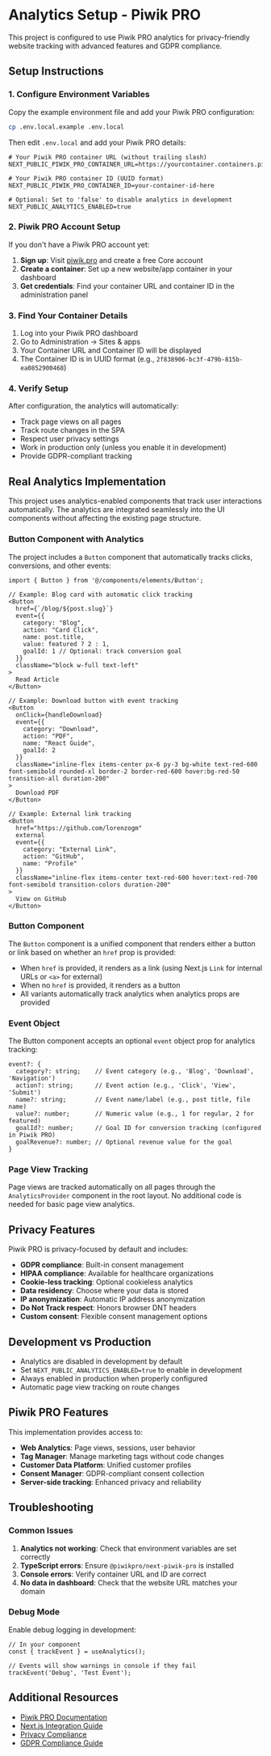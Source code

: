 # Analytics Setup - Piwik PRO

This project is configured to use Piwik PRO analytics for privacy-friendly website tracking with advanced features and GDPR compliance.

## Setup Instructions

### 1. Configure Environment Variables

Copy the example environment file and add your Piwik PRO configuration:

```bash
cp .env.local.example .env.local
```

Then edit `.env.local` and add your Piwik PRO details:

```env
# Your Piwik PRO container URL (without trailing slash)
NEXT_PUBLIC_PIWIK_PRO_CONTAINER_URL=https://yourcontainer.containers.piwik.pro

# Your Piwik PRO container ID (UUID format)
NEXT_PUBLIC_PIWIK_PRO_CONTAINER_ID=your-container-id-here

# Optional: Set to 'false' to disable analytics in development
NEXT_PUBLIC_ANALYTICS_ENABLED=true
```

### 2. Piwik PRO Account Setup

If you don't have a Piwik PRO account yet:

1. **Sign up**: Visit [piwik.pro](https://piwik.pro/) and create a free Core account
2. **Create a container**: Set up a new website/app container in your dashboard
3. **Get credentials**: Find your container URL and container ID in the administration panel

### 3. Find Your Container Details

1. Log into your Piwik PRO dashboard
2. Go to Administration → Sites & apps
3. Your Container URL and Container ID will be displayed
4. The Container ID is in UUID format (e.g., `2f838906-bc3f-479b-815b-ea0852900468`)

### 4. Verify Setup

After configuration, the analytics will automatically:
- Track page views on all pages
- Track route changes in the SPA
- Respect user privacy settings
- Work in production only (unless you enable it in development)
- Provide GDPR-compliant tracking

## Real Analytics Implementation

This project uses analytics-enabled components that track user interactions automatically. The analytics are integrated seamlessly into the UI components without affecting the existing page structure.

### Button Component with Analytics

The project includes a `Button` component that automatically tracks clicks, conversions, and other events:

```tsx
import { Button } from '@/components/elements/Button';

// Example: Blog card with automatic click tracking
<Button
  href={`/blog/${post.slug}`}
  event={{
    category: "Blog",
    action: "Card Click",
    name: post.title,
    value: featured ? 2 : 1,
    goalId: 1 // Optional: track conversion goal
  }}
  className="block w-full text-left"
>
  Read Article
</Button>

// Example: Download button with event tracking
<Button
  onClick={handleDownload}
  event={{
    category: "Download",
    action: "PDF",
    name: "React Guide",
    goalId: 2
  }}
  className="inline-flex items-center px-6 py-3 bg-white text-red-600 font-semibold rounded-xl border-2 border-red-600 hover:bg-red-50 transition-all duration-200"
>
  Download PDF
</Button>

// Example: External link tracking
<Button
  href="https://github.com/lorenzogm"
  external
  event={{
    category: "External Link",
    action: "GitHub",
    name: "Profile"
  }}
  className="inline-flex items-center text-red-600 hover:text-red-700 font-semibold transition-colors duration-200"
>
  View on GitHub
</Button>
```

### Button Component

The `Button` component is a unified component that renders either a button or link based on whether an `href` prop is provided:

- When `href` is provided, it renders as a link (using Next.js `Link` for internal URLs or `<a>` for external)
- When no `href` is provided, it renders as a button
- All variants automatically track analytics when analytics props are provided

### Event Object

The Button component accepts an optional `event` object prop for analytics tracking:

```tsx
event?: {
  category?: string;    // Event category (e.g., 'Blog', 'Download', 'Navigation')
  action?: string;      // Event action (e.g., 'Click', 'View', 'Submit')
  name?: string;        // Event name/label (e.g., post title, file name)
  value?: number;       // Numeric value (e.g., 1 for regular, 2 for featured)
  goalId?: number;      // Goal ID for conversion tracking (configured in Piwik PRO)
  goalRevenue?: number; // Optional revenue value for the goal
}
```

### Page View Tracking

Page views are tracked automatically on all pages through the `AnalyticsProvider` component in the root layout. No additional code is needed for basic page view analytics.

## Privacy Features

Piwik PRO is privacy-focused by default and includes:
- **GDPR compliance**: Built-in consent management
- **HIPAA compliance**: Available for healthcare organizations
- **Cookie-less tracking**: Optional cookieless analytics
- **Data residency**: Choose where your data is stored
- **IP anonymization**: Automatic IP address anonymization
- **Do Not Track respect**: Honors browser DNT headers
- **Custom consent**: Flexible consent management options

## Development vs Production

- Analytics are disabled in development by default
- Set `NEXT_PUBLIC_ANALYTICS_ENABLED=true` to enable in development
- Always enabled in production when properly configured
- Automatic page view tracking on route changes

## Piwik PRO Features

This implementation provides access to:
- **Web Analytics**: Page views, sessions, user behavior
- **Tag Manager**: Manage marketing tags without code changes
- **Customer Data Platform**: Unified customer profiles
- **Consent Manager**: GDPR-compliant consent collection
- **Server-side tracking**: Enhanced privacy and reliability

## Troubleshooting

### Common Issues

1. **Analytics not working**: Check that environment variables are set correctly
2. **TypeScript errors**: Ensure `@piwikpro/next-piwik-pro` is installed
3. **Console errors**: Verify container URL and ID are correct
4. **No data in dashboard**: Check that the website URL matches your domain

### Debug Mode

Enable debug logging in development:

```tsx
// In your component
const { trackEvent } = useAnalytics();

// Events will show warnings in console if they fail
trackEvent('Debug', 'Test Event');
```

## Additional Resources

- [Piwik PRO Documentation](https://developers.piwik.pro/)
- [Next.js Integration Guide](https://developers.piwik.pro/docs/nextjs)
- [Privacy Compliance](https://piwik.pro/privacy-compliance/)
- [GDPR Compliance Guide](https://piwik.pro/gdpr/)
